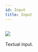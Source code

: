 ```yaml
---
id: Input
title: Input
---
```


## ![](https://img.shields.io/badge/-draft-red.svg?style=flat-square)
Textual input.


